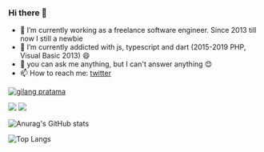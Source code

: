 ### Hi there 👋

- 🔭 I’m currently working as a freelance software engineer. Since 2013 till now I still a newbie
- 🌱 I’m currently addicted with js, typescript and dart (2015-2019 PHP, Visual Basic 2013) 😄
- 💬 you can ask me anything, but I can't answer anything 😊
- 📫 How to reach me: <a href="https://twitter.com/gepeee">twitter</a>


<p align="left"> <a href="https://github.com/ryo-ma/github-profile-trophy"><img src="https://github-profile-trophy.vercel.app/?username=nggepe&theme=onedark" alt="gilang pratama" /></a> </p>

![](https://github-profile-summary-cards.vercel.app/api/cards/repos-per-language?username=nggepe&theme=github)
![](https://github-profile-summary-cards.vercel.app/api/cards/most-commit-language?username=nggepe&theme=github)

![Anurag's GitHub stats](https://github-readme-stats.vercel.app/api?username=nggepe&count_private=true&show_icons=true&theme=tokyonight)

![Top Langs](https://github-readme-stats.vercel.app/api/top-langs/?username=nggepe&theme=tokyonight&count_private=true)

